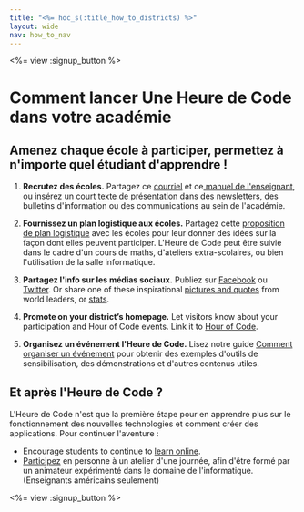 ```yaml
---
title: "<%= hoc_s(:title_how_to_districts) %>"
layout: wide
nav: how_to_nav
---
```

<%= view :signup_button %>

# Comment lancer Une Heure de Code dans votre académie

## Amenez chaque école à participer, permettez à n'importe quel étudiant d'apprendre !

1. **Recrutez des écoles.** Partagez ce [courriel](<%= resolve_url('/promote/resources#sample-emails') %>) et ce[ manuel de l'enseignant](<%= resolve_url('/how-to') %>), ou insérez un [court texte de présentation](<%= resolve_url('/promote/stats') %>) dans des newsletters, des bulletins d'information ou des communications au sein de l'académie.

2. **Fournissez un plan logistique aux écoles.** Partagez cette [proposition de plan logistique](<%= localized_file('/files/HOC_Logistics_plan.pdf') %>) avec les écoles pour leur donner des idées sur la façon dont elles peuvent participer. L'Heure de Code peut être suivie dans le cadre d'un cours de maths, d'ateliers extra-scolaires, ou bien l'utilisation de la salle informatique.

3. **Partagez l'info sur les médias sociaux.** Publiez sur [Facebook](https://www.facebook.com/sharer/sharer.php?u=http%3A%2F%2Fhourofcode.com%2Fus) ou [Twitter](https://twitter.com/intent/tweet?url=http%3A%2F%2Fhourofcode.com&text=I%27m%20participating%20in%20this%20year%27s%20%23HourOfCode%2C%20are%20you%3F%20%40codeorg&original_referer=https%3A%2F%2Fwww.google.com%2Furl%3Fq%3Dhttps%253A%252F%252Ftwitter.com%252Fshare%253Fhashtags%253D%2526amp%253Brelated%253Dcodeorg%2526amp%253Btext%253DI%252527m%252Bparticipating%252Bin%252Bthis%252Byear%252527s%252B%252523HourOfCode%25252C%252Bare%252Byou%25253F%252B%252540codeorg%2526amp%253Burl%253Dhttp%25253A%25252F%25252Fhourofcode.com%26sa%3DD%26sntz%3D1%26usg%3DAFQjCNE1GLTUbKZfMlEh9Aj5w0iswz6PYQ&related=codeorg&hashtags=). Or share one of these inspirational [pictures and quotes](<%= resolve_url('/promote/resources#social') %>) from world leaders, or [stats](<%= resolve_url('/promote/stats') %>).

4. **Promote on your district’s homepage.** Let visitors know about your participation and Hour of Code events. Link it to [Hour of Code](<%= resolve_url('/') %>).

5. **Organisez un événement l'Heure de Code.** Lisez notre guide [Comment organiser un événement](<%= resolve_url('/how-to/events') %>) pour obtenir des exemples d'outils de sensibilisation, des démonstrations et d'autres contenus utiles.

## Et après l'Heure de Code ?

L'Heure de Code n'est que la première étape pour en apprendre plus sur le fonctionnement des nouvelles technologies et comment créer des applications. Pour continuer l'aventure :

- Encourage students to continue to [learn online](<%= resolve_url('https://code.org/learn/beyond') %>).
- [Participez](<%= resolve_url('https://code.org/professional-development-workshops') %>) en personne à un atelier d'une journée, afin d'être formé par un animateur expérimenté dans le domaine de l'informatique. (Enseignants américains seulement)

<%= view :signup_button %>
